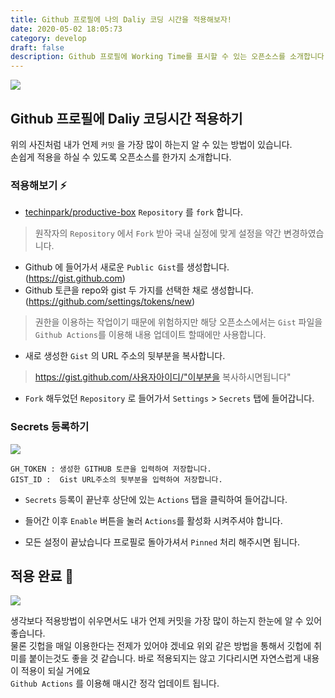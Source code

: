 ```yaml
---
title: Github 프로필에 나의 Daliy 코딩 시간을 적용해보자!
date: 2020-05-02 18:05:73
category: develop
draft: false
description: Github 프로필에 Working Time를 표시할 수 있는 오픈소스를 소개합니다.
---
```


![](../../assets/2020-05-02/box.png)

## Github 프로필에 Daliy 코딩시간 적용하기 

위의 사진처럼 내가 언제 `커밋` 을 가장 많이 하는지 알 수 있는 방법이 있습니다.  
손쉽게 적용을 하실 수 있도록 오픈소스를 한가지 소개합니다. 



### 적용해보기 ⚡️ 

- [techinpark/productive-box](https://github.com/techinpark/productive-box) `Repository` 를 `fork` 합니다. 

> 원작자의 `Repository` 에서 `Fork` 받아 국내 실정에 맞게 설정을 약간 변경하였습니다. 

- Github 에 들어가서 새로운 `Public Gist`를 생성합니다. (https://gist.github.com)
- Github 토큰을 repo와 gist 두 가지를 선택한 채로 생성합니다.  (https://github.com/settings/tokens/new)
> 권한을 이용하는 작업이기 때문에 위험하지만 해당 오픈소스에서는 `Gist` 파일을 `Github Actions`를 이용해 내용 업데이트 할때에만 사용합니다. 

- 새로 생성한 `Gist` 의 URL 주소의 뒷부분을 복사합니다. 
> https://gist.github.com/사용자아이디/"이부분을 복사하시면됩니다"

- `Fork` 해두었던 `Repository` 로 들어가서 `Settings` > `Secrets` 탭에 들어갑니다. 

### Secrets 등록하기 

![](../../assets/2020-05-02/secrets.png)

```
GH_TOKEN : 생성한 GITHUB 토큰을 입력하여 저장합니다.  
GIST_ID :  Gist URL주소의 뒷부분을 입력하여 저장합니다.
```

- `Secrets` 등록이 끝난후 상단에 있는 `Actions` 탭을 클릭하여 들어갑니다. 

- 들어간 이후 `Enable` 버튼을 눌러 `Actions`를 활성화 시켜주셔야 합니다. 

- 모든 설정이 끝났습니다 프로필로 돌아가셔서 `Pinned` 처리 해주시면 됩니다. 


## 적용 완료 🤖

![](../../assets/2020-05-02/intro.png)


생각보다 적용방법이 쉬우면서도 내가 언제 커밋을 가장 많이 하는지 한눈에 알 수 있어 좋습니다.  
물론 깃헙을 매일 이용한다는 전제가 있어야 겠네요 위외 같은 방법을 통해서 깃헙에 취미를 붙이는것도 좋을 것 같습니다. 바로 적용되지는 않고 기다리시면 자연스럽게 내용이 적용이 되실 거에요  
`Github Actions` 를 이용해 매시간 정각 업데이트 됩니다.
